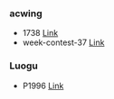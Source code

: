 ### acwing
- 1738 [Link](https://github.com/zadkielwww/solutions/blob/main/acw-1738.md)
- week-contest-37 [Link](https://github.com/zadkielwww/solutions/blob/main/acwing-week-contest-37.md)  
  
### Luogu  
- P1996 [Link]()
